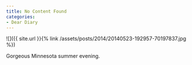 ```yaml
---
title: No Content Found
categories:
- Dear Diary
---
```


![]({{ site.url }}{% link /assets/posts/2014/20140523-192957-70197837.jpg %})
  



Gorgeous Minnesota summer evening.
